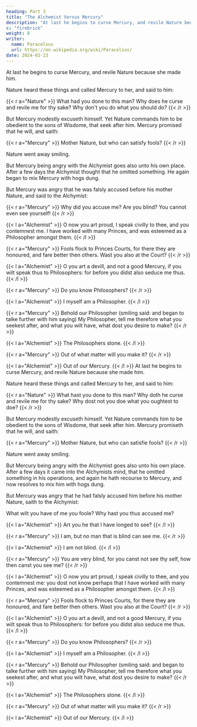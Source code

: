 ```yaml
---
heading: Part 3
title: "The Alchemist Versus Mercury"
description: "At last he begins to curse Mercury, and revile Nature because she made him"
c: "firebrick"
weight: 8
writer:
  name: Paracelsus
  url: https://en.wikipedia.org/wiki/Paracelsus/
date: 2024-02-23
---
```



At last he begins to curse Mercury, and revile Nature because she made him.

Nature heard these things and called Mercury to her, and said to him: 

{{< r a="Nature" >}}
What had you done to this man? Why does he curse and revile me for thy sake? Why don't you do what you should do? 
{{< /r >}}


But Mercury modestly excuseth himself. Yet Nature commands him to be obedient to the sons of Wisdome, that seek after him. Mercury promised that he will, and saith: 


{{< r a="Mercury" >}}
Mother Nature, but who can satisfy fools? 
{{< /r >}}


Nature went away smiling.

But Mercury being angry with the Alchymist goes also unto his own place. After a few days the Alchymist thought that he omitted something. He again began to mix Mercury with hogs dung.

But Mercury was angry that he was falsly accused before his mother Nature, and said to the Alchymist:

{{< r a="Mercury" >}}
Why did you accuse me? Are you blind? You cannot even see yourself!
{{< /r >}}


<!-- l a="Alchemist" >}}
Art you he that I have longed to see? 

r a="Mercury" >}}
I am, but no man that is blind can see me. 

l a="Alchemist" >}}
I am not blind.  -->


{{< l a="Alchemist" >}}
O now you art proud, I speak civilly to thee, and you contemnest me. I have worked with many Princes, and was esteemed as a Philosopher amongst them. 
{{< /l >}}

{{< r a="Mercury" >}}
Fools flock to Princes Courts, for there they are honoured, and fare better then others. Wast you also at the Court? 
{{< /r >}}

{{< l a="Alchemist" >}}
O you art a devill, and not a good Mercury, if you wilt speak thus to Philosophers: for before you didst also seduce me thus. 
{{< /l >}}

{{< r a="Mercury" >}}
Do you know Philosophers? 
{{< /r >}}

{{< l a="Alchemist" >}}
I myself am a Philosopher. 
{{< /l >}}

{{< r a="Mercury" >}}
Behold our Philosopher (smiling said: and began to talke further with him saying) My Philosopher, tell me therefore what you seekest after, and what you wilt have, what dost you desire to make?
{{< /r >}}


{{< l a="Alchemist" >}}
The Philosophers stone. 
{{< /l >}}

{{< r a="Mercury" >}}
Out of what matter will you make it? 
{{< /r >}}

{{< l a="Alchemist" >}}
Out of our Mercury. 
{{< /l >}}
At last he begins to curse Mercury, and revile Nature because she made him.

Nature heard these things and called Mercury to her, and said to him: 

{{< r a="Nature" >}}
What hast you done to this man? Why doth he curse and revile me for thy sake? Why dost not you doe what you oughtest to doe? 
{{< /r >}}

But Mercury modestly excuseth himself. Yet Nature commands him to be obedient to the sons of Wisdome, that seek after him. Mercury promiseth that he will, and saith: 

{{< r a="Mercury" >}}
Mother Nature, but who can satisfie fools? 
{{< /r >}}

Nature went away smiling.

But Mercury being angry with the Alchymist goes also unto his own place. After a few days it came into the Alchymists mind, that he omitted something in his operations, and again he  hath recourse to Mercury, and now resolves to mix him with hogs dung.

But Mercury was angry that he had falsly accused him before his mother Nature, saith to the Alchymist:

What wilt you have of me you foole? Why hast you thus accused me? 

{{< l a="Alchemist" >}}
Art you he that I have longed to see? 
{{< /l >}}

{{< r a="Mercury" >}}
I am, but no man that is blind can see me. 
{{< /r >}}

{{< l a="Alchemist" >}}
I am not blind. 
{{< /l >}}


{{< r a="Mercury" >}}
You are very blind, for you canst not see thy self, how then canst you see me? 
{{< /r >}}

{{< l a="Alchemist" >}}
O now you art proud, I speak civilly to thee, and you contemnest me: you dost not know perhaps that I have worked with many Princes, and was esteemed as a Philosopher amongst them. 
{{< /l >}}


{{< r a="Mercury" >}}
Fools flock to Princes Courts, for there they are honoured, and fare better then others. Wast you also at the Court? 
{{< /r >}}


{{< l a="Alchemist" >}}
O you art a devill, and not a good Mercury, if you wilt speak thus to Philosophers: for before you didst also seduce me thus. 
{{< /l >}}

{{< r a="Mercury" >}}
Do you know Philosophers? 
{{< /r >}}

{{< l a="Alchemist" >}}
I myself am a Philosopher. 
{{< /l >}}

{{< r a="Mercury" >}}
Behold our Philosopher (smiling said: and began to talke further with him saying) My Philosopher, tell me therefore what you seekest after, and what you wilt have, what dost you desire to make?
{{< /r >}}


{{< l a="Alchemist" >}}
The Philosophers stone. 
{{< /l >}}

{{< r a="Mercury" >}}
Out of what matter will you make it? 
{{< /r >}}

{{< l a="Alchemist" >}}
Out of our Mercury. 
{{< /l >}}
